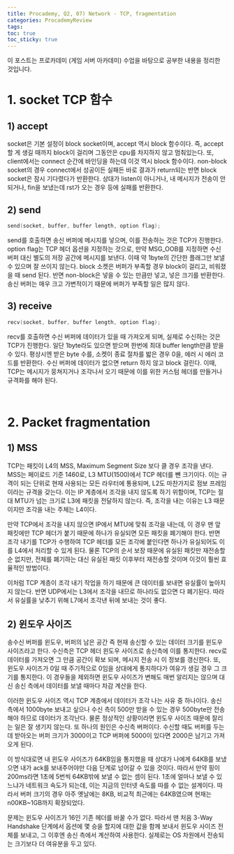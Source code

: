 ```yaml
---
title: Procademy, Q2, 07) Network - TCP, fragmentation
categories: ProcademyReview
tags: 
toc: true
toc_sticky: true
---
```


이 포스트는 프로카데미 (게임 서버 아카데미) 수업을 바탕으로 공부한 내용을 정리한 것입니다. 

# **1. socket TCP 함수**

## **1) accept**

socket은 기본 설정이 block socket이며, accept 역시 block 함수이다. 즉, accept할 게 생길 때까지 block이 걸리며 그동안은 cpu를 차지하지 않고 멈춰있는다. 또, client에서는 connect 순간에 바인딩을 하는데 이것 역시 block 함수이다. non-block socket의 경우 connect에서 성공이든 실패든 바로 결과가 return되는 반면 block socket은 잠시 기다렸다가 반환한다. 상대가 listen이 아니거나, 내 메시지가 전송이 안되거나, fin을 보냈는데 rst가 오는 경우 등에 실패를 반환한다. 

## **2)  send**

```c++
send(socket, buffer, buffer length, option flag);
```
send를 호출하면 송신 버퍼에 메시지를 넣으며, 이를 전송하는 것은 TCP가 진행한다. option flag는 TCP 헤더 옵션을 지정하는 것으로, 만약 MSG_OOB를 지정하면 수신 버퍼 대신 별도의 저장 공간에 메시지를 보낸다. 이때 약 1byte의 간단한 플래그만 보낼 수 있으며 잘 쓰이지 않는다. block 소켓은 버퍼가 부족할 경우 block이 걸리고, 비워졌을 때 send 된다. 반면 non-block은 넣을 수 있는 만큼만 넣고, 넣은 크기를 반환한다. 송신 버퍼는 매우 크고 가변적이기 때문에 버퍼가 부족할 일은 많지 않다.

## **3)  receive**

```c++
recv(socket, buffer, buffer length, option flag);
```

recv를 호출하면 수신 버퍼에 데이터가 있을 때 가져오게 되며, 실제로 수신하는 것은 TCP가 진행한다. 일단 1byte라도 있으면 받으며 한번에 최대 buffer length만큼 받을 수 있다. 평상시엔 받은 byte 수를, 소켓이 종료 절차를 밟은 경우 0을, 에러 시 에러 코드를 반환한다. 수신 버퍼에 데이터가 없으면 return 하지 않고 block 걸린다. 이때, TCP는 메시지가 뭉쳐지거나 조각나서 오기 때문에 이를 위한 커스텀 헤더를 만들거나 규격화를 해야 된다.

<br/>

# **2. Packet fragmentation**

## **1) MSS**

TCP는 패킷이 L4의 MSS, Maximum Segment Size 보다 클 경우 조각을 낸다. MSS는 페이로드 기준 1460로, L3 MTU(1500)에서 TCP 헤더를 뺀 크기이다. 이는 규격이 되는 단위로 현재 사용되는 모든 라우터에 통용되며, L2도 마찬가지로 점보 프레임이라는 규격을 갖는다. 이는 IP 계층에서 조각을 내지 않도록 하기 위함이며, TCP는 절대 MTU가 넘는 크기로 L3에 패킷을 전달하지 않는다. 즉, 조각을 내는 이유는 L3 때문이지만 조각을 내는 주체는 L4이다.

만약 TCP에서 조각을 내지 않으면 IP에서 MTU에 맞춰 조각을 내는데, 이 경우 맨 앞 패킷에만 TCP 헤더가 붙기 때문에 하나가 유실되면 모든 패킷을 폐기해야 한다. 반면 조각 내기를 TCP가 수행하여 TCP 헤더를 모든 조각에 붙인다면 하나가 유실되어도 이를 L4에서 처리할 수 있게 된다. 물론 TCP의 순서 보장 때문에 유실된 패킷만 재전송할 순 없지만, 전체를 폐기하는 대신 유실된 패킷 이후부터 재전송할 것이며 이것이 훨씬 효율적인 방법이다.

이처럼 TCP 계층이 조각 내기 작업을 하기 때문에 큰 데이터를 보내면 유실률이 높아지지 않는다. 반면 UDP에서는 L3에서 조각을 내므로 하나라도 없으면 다 폐기된다. 따라서 유실률을 낮추기 위해 L7에서 조각낸 뒤에 보내는 것이 좋다. 

## **2) 윈도우 사이즈**

송수신 버퍼를 윈도우, 버퍼의 남은 공간 즉 현재 송신할 수 있는 데이터 크기를 윈도우 사이즈라고 한다. 수신측은 TCP 헤더 윈도우 사이즈로 송신측에 이를 통지한다. recv로 데이터를 가져오면 그 만큼 공간이 확보 되며, 메시지 전송 시 이 정보를 갱신한다. 또, 윈도우 사이즈가 0일 때 주기적으로 0임을 상대에게 통지하다가 여유가 생길 경우 그 크기를 통지한다. 이 경우들을 제외하면 윈도우 사이즈가 변해도 매번 알리지는 않으며 대신 송신 측에서 데이터를 보낼 때마다 차감 계산을 한다. 

이러한 윈도우 사이즈 역시 TCP 계층에서 데이터가 조각 나는 사유 중 하나이다. 송신 측에서 1000byte 보내고 싶으나 수신 측이 500만 받을 수 있는 경우 500byte만 전송해야 하므로 데이터가 조각난다. 물론 정상적인 상황이라면 윈도우 사이즈 때문에 잘리는 일은 잘 생기지 않는다. 또 하나의 원인은 수신측 버퍼이다. 수신할 때도 버퍼를 두는데 받아오는 버퍼 크기가 3000이고 TCP 버퍼에 5000이 있다면 2000은 남기고 가져오게 된다. 

이 방식대로면 내 윈도우 사이즈가 64KB임을 통지했을 때 상대가 나에게 64KB를 보냈으면 내가 ack를 보내주어야만 다음 단계로 넘어갈 수 있을 것이다. 따라서 만약 핑이 200ms라면 1초에 5번씩 64KB밖에 보낼 수 없는 셈이 된다. 1초에 얼마나 보낼 수 있느냐가 네트워크 속도가 되는데, 이는 지금의 인터넷 속도를 따를 수 없는 설계이다. 따라서 버퍼 크기의 경우 아주 옛날에는 8KB, 비교적 최근에는 64KB였으며 현재는 n00KB~1GB까지 확장되었다. 

문제는 윈도우 사이즈가 16인 기존 헤더를 바꿀 수가 없다. 따라서 맨 처음 3-Way Handshake 단계에서 옵션에 몇 승을 할지에 대한 값을 함께 보내서 윈도우 사이즈 전체를 보내고, 그 이후엔 송신 측에서 계산하여 사용한다. 실제로는 OS 차원에서 전송되는 크기보다 더 여유분을 두고 있다.
